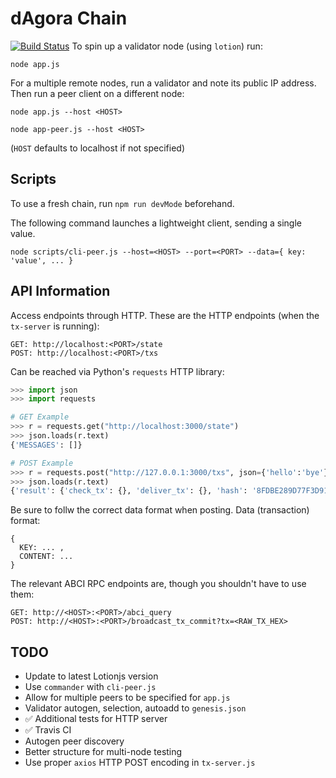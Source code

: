 # dAgora Chain
[![Build Status](https://travis-ci.com/nzoghb/dagora-chain.svg?token=DoNjTKgrJ46KVM4vzxdc&branch=master)](https://travis-ci.com/nzoghb/dagora-chain)
To spin up a validator node (using `lotion`) run:

```shell
node app.js
```

For a multiple remote nodes, run a validator and note its public IP address. Then run a peer client on a different node:

```shell
node app.js --host <HOST>
```
```shell
node app-peer.js --host <HOST>
```

(`HOST` defaults to localhost if not specified)

## Scripts

To use a fresh chain, run `npm run devMode` beforehand.

The following command launches a lightweight client, sending a single value.

```shell
node scripts/cli-peer.js --host=<HOST> --port=<PORT> --data={ key: 'value', ... }
```

## API Information

Access endpoints through HTTP. These are the HTTP endpoints (when the `tx-server` is running):

```
GET: http://localhost:<PORT>/state
POST: http://localhost:<PORT>/txs
```

Can be reached via Python's `requests` HTTP library:

```Python
>>> import json
>>> import requests

# GET Example
>>> r = requests.get("http://localhost:3000/state")
>>> json.loads(r.text)
{'MESSAGES': []}

# POST Example
>>> r = requests.post("http://127.0.0.1:3000/txs", json={'hello':'bye'})
>>> json.loads(r.text)
{'result': {'check_tx': {}, 'deliver_tx': {}, 'hash': '8FDBE289D77F3D918D7B49ED5315BA70F9FD6C95', 'height': '4556'}}
```

Be sure to follw the correct data format when posting. Data (transaction) format:

```
{
  KEY: ... ,
  CONTENT: ...
}
```

The relevant ABCI RPC endpoints are, though you shouldn't have to use them:

```
GET: http://<HOST>:<PORT>/abci_query
POST: http://<HOST>:<PORT>/broadcast_tx_commit?tx=<RAW_TX_HEX>
```

## TODO

* Update to latest Lotionjs version
* Use `commander` with `cli-peer.js`
* Allow for multiple peers to be specified for `app.js`
* Validator autogen, selection, autoadd to `genesis.json`
* ✅ Additional tests for HTTP server
* ✅ Travis CI
* Autogen peer discovery
* Better structure for multi-node testing
* Use proper `axios` HTTP POST encoding in `tx-server.js`
